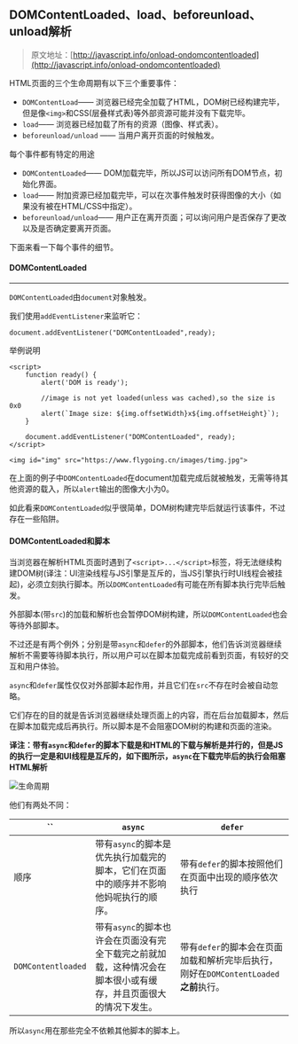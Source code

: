 ## DOMContentLoaded、load、beforeunload、unload解析
> 原文地址：[http://javascript.info/onload-ondomcontentloaded](http://javascript.info/onload-ondomcontentloaded)

HTML页面的三个生命周期有以下三个重要事件：
- ```DOMContentLoad```—— 浏览器已经完全加载了HTML，DOM树已经构建完毕，但是像```<img>```和CSS(层叠样式表)等外部资源可能并没有下载完毕。
- ```load```—— 浏览器已经加载了所有的资源（图像、样式表）。
- ```beforeunload/unload``` —— 当用户离开页面的时候触发。

每个事件都有特定的用途
- ```DOMContentLoaded```—— DOM加载完毕，所以JS可以访问所有DOM节点，初始化界面。
- ```load```—— 附加资源已经加载完毕，可以在次事件触发时获得图像的大小（如果没有被在HTML/CSS中指定）。
- ```beforeunload/unload```—— 用户正在离开页面；可以询问用户是否保存了更改以及是否确定要离开页面。

下面来看一下每个事件的细节。
#### DOMContentLoaded
---
```DOMContentLoaded```由```document```对象触发。

我们使用```addEventListener```来监听它：
```
document.addEventListener("DOMContentLoaded",ready);
```
举例说明
```
<script>
    function ready() {
        alert('DOM is ready');
        
        //image is not yet loaded(unless was cached),so the size is 0x0
        alert(`Image size: ${img.offsetWidth}x${img.offsetHeight}`);
    }
    
    document.addEventListener("DOMContentLoaded", ready);
</script>

<img id="img" src="https://www.flygoing.cn/images/timg.jpg">
```
在上面的例子中```DOMContentLoaded```在document加载完成后就被触发，无需等待其他资源的载入，所以```alert```输出的图像大小为0。

如此看来```DOMContentLoaded```似乎很简单，DOM树构建完毕后就运行该事件，不过存在一些陷阱。

#### DOMContentLoaded和脚本
当浏览器在解析HTML页面时遇到了```<script>...</script>```标签，将无法继续构建DOM树(译注：UI渲染线程与JS引擎是互斥的，当JS引擎执行时UI线程会被挂起)，必须立刻执行脚本。所以```DOMContentLoaded```有可能在所有脚本执行完毕后触发。

外部脚本(带```src```)的加载和解析也会暂停DOM树构建，所以```DOMContentLoaded```也会等待外部脚本。

不过还是有两个例外；分别是带```async```和```defer```的外部脚本，他们告诉浏览器继续解析不需要等待脚本执行，所以用户可以在脚本加载完成前看到页面，有较好的交互和用户体验。

```async```和```defer```属性仅仅对外部脚本起作用，并且它们在```src```不存在时会被自动忽略。

它们存在的目的就是告诉浏览器继续处理页面上的内容，而在后台加载脚本，然后在脚本加载完成后再执行。所以脚本是不会阻塞DOM树的构建和页面的渲染。

**译注：带有```async```和```defer```的脚本下载是和HTML的下载与解析是并行的，但是JS的执行一定是和UI线程是互斥的，如下图所示，```async```在下载完毕后的执行会阻塞HTML解析**

![生命周期](https://www.flygoing.cn/images/2019-7-10/life-cycle.png)

他们有两处不同：

`` | ```async``` | ```defer```
---|---|---
顺序 | 带有```async```的脚本是优先执行加载完的脚本，它们在页面中的顺序并不影响他妈呢执行的顺序。| 带有```defer```的脚本按照他们在页面中出现的顺序依次执行
```DOMContentloaded``` | 带有```async```的脚本也许会在页面没有完全下载完之前就加载，这种情况会在脚本很小或有缓存，并且页面很大的情况下发生。| 带有```defer```的脚本会在页面加载和解析完毕后执行，刚好在```DOMContentLoaded```**之前**执行。

所以```async```用在那些完全不依赖其他脚本的脚本上。